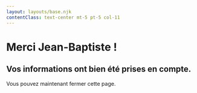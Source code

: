 ```yaml
---
layout: layouts/base.njk
contentClass: text-center mt-5 pt-5 col-11
---
```

# Merci Jean-Baptiste !
## Vos informations ont bien été prises en compte.

Vous pouvez maintenant fermer cette page.
